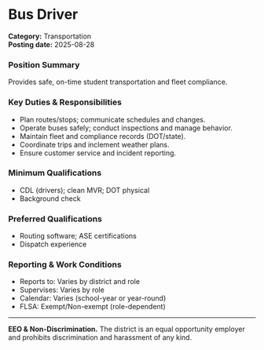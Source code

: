 # Bus Driver

**Category:** Transportation  
**Posting date:** 2025-08-28

### Position Summary

Provides safe, on-time student transportation and fleet compliance.

### Key Duties & Responsibilities
- Plan routes/stops; communicate schedules and changes.
- Operate buses safely; conduct inspections and manage behavior.
- Maintain fleet and compliance records (DOT/state).
- Coordinate trips and inclement weather plans.
- Ensure customer service and incident reporting.

### Minimum Qualifications
- CDL (drivers); clean MVR; DOT physical
- Background check

### Preferred Qualifications
- Routing software; ASE certifications
- Dispatch experience

### Reporting & Work Conditions
- Reports to: Varies by district and role
- Supervises: Varies by role
- Calendar: Varies (school-year or year-round)
- FLSA: Exempt/Non-exempt (role-dependent)

---
**EEO & Non-Discrimination.** The district is an equal opportunity employer and prohibits discrimination and harassment of any kind.
